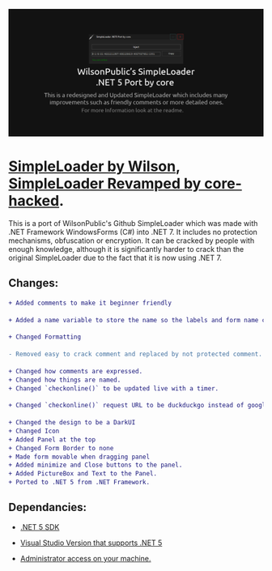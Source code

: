 ![banner](https://raw.githubusercontent.com/core-hacked/SimpleLoader-Revamped/master-dotnet5-winforms/banner.png)

# [SimpleLoader by Wilson](https://github.com/WilsonPublic/SimpleLoader), [SimpleLoader Revamped by core-hacked](https://github.com/core-hacked/SimpleLoader-Revamped).

This is a port of WilsonPublic's Github SimpleLoader which was made with .NET Framework WindowsForms (C#) into .NET 7. It includes no protection mechanisms, obfuscation or encryption. It can be cracked by people with enough knowledge, although it is significantly harder to crack than the original SimpleLoader due to the fact that it is now using .NET 7.

## Changes:

```diff
+ Added comments to make it beginner friendly

+ Added a name variable to store the name so the labels and form name can be updated easily

+ Changed Formatting

- Removed easy to crack comment and replaced by not protected comment.

+ Changed how comments are expressed.
+ Changed how things are named.
+ Changed `checkonline()` to be updated live with a timer.

+ Changed `checkonline()` request URL to be duckduckgo instead of google, because google blocks requests after a while, which resulted in the status being offline.

+ Changed the design to be a DarkUI
+ Changed Icon
+ Added Panel at the top
+ Changed Form Border to none
+ Made form movable when dragging panel
+ Added minimize and Close buttons to the panel.
+ Added PictureBox and Text to the Panel.
+ Ported to .NET 5 from .NET Framework.
```

## Dependancies:

- [.NET 5 SDK](https://dotnet.microsoft.com/en-us/download/dotnet/5.0)

- [Visual Studio Version that supports .NET 5](https://visualstudio.microsoft.com/)

- [Administrator access on your machine.](https://support.microsoft.com/en-us/windows/how-do-i-log-on-as-an-administrator-63267a09-9926-991a-1c77-d203160c8563#:~:text=An%20administrator%20is%20someone%20who,changes%20to%20other%20user%20accounts.)
